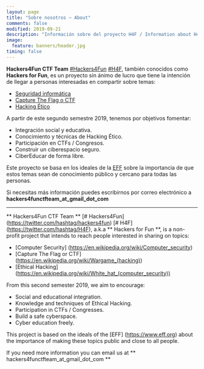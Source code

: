 ```yaml
---
layout: page
title: "Sobre nosotros ~ About"
comments: false
modified: 2019-09-21
description: "Información sobre del proyecto H4F / Information about H4F project"
image:
  feature: banners/header.jpg
timing: false
---
```


**Hackers4Fun CTF Team** [#Hackers4Fun](https://twitter.com/hashtag/hackers4fun) [#H4F](https://twitter.com/hashtag/H4F), también conocidos como **Hackers for Fun**, es un proyecto sin ánimo de lucro que tiene la intención de llegar a personas interesadas en compartir sobre temas:

- [Seguridad informática](https://es.wikipedia.org/wiki/Seguridad_inform%C3%A1tica)
- [Capture The Flag o CTF](https://www.sothis.tech/capture-the-flag-aprende-hacking-jugando/)
- [Hacking Ético](https://es.wikipedia.org/wiki/Ethical_Hacking/Hackeo_Etico)

A partir de este segundo semestre 2019, tenemos por objetivos fomentar:

- Integración social y educativa.
- Conocimiento y técnicas de Hacking Ético.
- Participación en CTFs / Congresos.
- Construir un ciberespacio seguro.
- CiberEducar de forma libre.

Este proyecto se basa en los ideales de la [EFF](https://www.eff.org) sobre la importancia de que estos temas sean de conocimiento público y cercano para todas las personas.

Si necesitas más información puedes escribirnos por correo electrónico a **hackers4functfteam_at_gmail_dot_com**

---

** Hackers4Fun CTF Team ** [# Hackers4Fun] (https://twitter.com/hashtag/hackers4fun) [# H4F] (https://twitter.com/hashtag/H4F), a.k.a ** Hackers for Fun **, is a non-profit project that intends to reach people interested in sharing on topics:

- [Computer Security] (https://en.wikipedia.org/wiki/Computer_security)
- [Capture The Flag or CTF] (https://en.wikipedia.org/wiki/Wargame_(hacking))
- [Ethical Hacking] (https://en.wikipedia.org/wiki/White_hat_(computer_security))

From this second semester 2019, we aim to encourage:

- Social and educational integration.
- Knowledge and techniques of Ethical Hacking.
- Participation in CTFs / Congresses.
- Build a safe cyberspace.
- Cyber ​​education freely.

This project is based on the ideals of the [EFF] (https://www.eff.org) about the importance of making these topics public and close to all people.

If you need more information you can email us at ** hackers4functfteam_at_gmail_dot_com **
